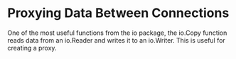 # Proxying Data Between Connections

One of the most useful functions from the io package, the io.Copy function
reads data from an io.Reader and writes it to an io.Writer. This is useful
for creating a proxy.
